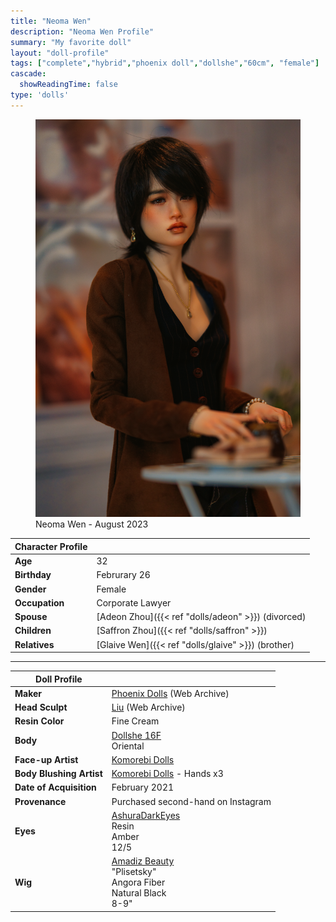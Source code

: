```yaml
---
title: "Neoma Wen"
description: "Neoma Wen Profile"
summary: "My favorite doll"
layout: "doll-profile"
tags: ["complete","hybrid","phoenix doll","dollshe","60cm", "female"]
cascade:
  showReadingTime: false
type: 'dolls'
---
```

<div class="flex gap-4 flex-row flex-wrap">
  <div><figure><img src="neoma_bakery.png" class="doll-profile-img" alt="A female asian doll with deep red lips wearing a red head scarf" width="500"><figcaption>Neoma Wen - August 2023</figcaption></figure></div>
  <div>

| Character Profile | |
| ----- | ---|
| **Age** | 32 |
| **Birthday** | Februrary 26 |
| **Gender** | Female |
| **Occupation** | Corporate Lawyer |
| **Spouse** | [Adeon Zhou]({{< ref "dolls/adeon" >}}) (divorced) |
| **Children** | [Saffron Zhou]({{< ref "dolls/saffron" >}}) |
| **Relatives** | [Glaive Wen]({{< ref "dolls/glaive" >}}) (brother) |

---

| Doll Profile | |
| ----- | ---|
| **Maker** | [Phoenix Dolls](https://web.archive.org/web/20210118160334/https://www.phoenix-dolls.com/) (Web Archive) |
| **Head Sculpt** | [Liu](https://web.archive.org/web/20210118163859/https://www.phoenix-dolls.com/liu-gallery) (Web Archive) |
| **Resin Color** | Fine Cream |
| **Body** | [Dollshe 16F](https://www.dollshecraft.com/16f-diana-elegant-body-shown/) <br> Oriental |
| **Face-up Artist** | [Komorebi Dolls](https://komorebidolls.com/) |
| **Body Blushing Artist** | [Komorebi Dolls](https://komorebidolls.com/) - Hands x3 |
| **Date of Acquisition** | February 2021 |
| **Provenance** | Purchased second-hand on Instagram |
| **Eyes** | [AshuraDarkEyes](https://www.etsy.com/shop/ashuradarkeyes) <br> Resin <br> Amber <br> 12/5 |
| **Wig** | [Amadiz Beauty](https://www.amadiz.art/) <br> "Plisetsky" <br> Angora Fiber <br> Natural Black <br> 8-9" |

  </div>
</div>
